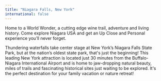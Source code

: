 ```yaml
---
title: "Niagara Falls, New York"
international: false
---
```


Home to a World Wonder, a cutting edge wine trail, adventure and living history. Come explore Niagara USA and get an Up Close and Personal experience you’ll never forget.

Thundering waterfalls take center stage at New York’s Niagara Falls State Park, but at the nation’s oldest state park, that's just the beginning! This leading New York attraction is located just 30 minutes from the Buffalo-Niagara International Airport and is home to jaw-dropping natural beauty, miles of trails and fascinating historical sites just waiting to be explored. It's the perfect destination for your family vacation or nature retreat!
  
